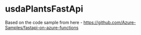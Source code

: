 # usdaPlantsFastApi

Based on the code sample from here - https://github.com/Azure-Samples/fastapi-on-azure-functions
 
